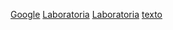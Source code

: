 [Google](https://www.google.com/)
[Laboratoria](https://www.laboratoria.com/)
[Laboratoria](https://www.xxxxxlaboratoria.com/)
[texto](texto)
